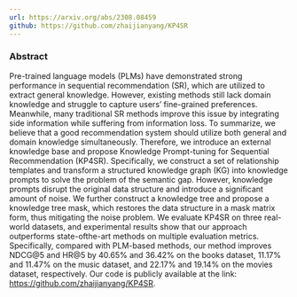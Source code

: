 ```yaml
---
url: https://arxiv.org/abs/2308.08459
github: https://github.com/zhaijianyang/KP4SR
---
```

### Abstract

Pre-trained language models (PLMs) have demonstrated strong performance in sequential recommendation (SR), which are utilized to extract general knowledge. However, existing methods still lack domain knowledge and struggle to capture users’ fine-grained preferences. Meanwhile, many traditional SR methods improve this issue by integrating side information while suffering from information loss. To summarize, we believe that a good recommendation system should utilize both general and domain knowledge simultaneously. Therefore, we introduce an external knowledge base and propose Knowledge Prompt-tuning for Sequential Recommendation (KP4SR). Specifically, we construct a set of relationship templates and transform a structured knowledge graph (KG) into knowledge prompts to solve the problem of the semantic gap. However, knowledge prompts disrupt the original data structure and introduce a significant amount of noise. We further construct a knowledge tree and propose a knowledge tree mask, which restores the data structure in a mask matrix form, thus mitigating the noise problem. We evaluate KP4SR on three real-world datasets, and experimental results show that our approach outperforms state-ofthe-art methods on multiple evaluation metrics. Specifically, compared with PLM-based methods, our method improves NDCG@5 and HR@5 by 40.65% and 36.42% on the books dataset, 11.17% and 11.47% on the music dataset, and 22.17% and 19.14% on the movies dataset, respectively. Our code is publicly available at the link: https://github.com/zhaijianyang/KP4SR.

